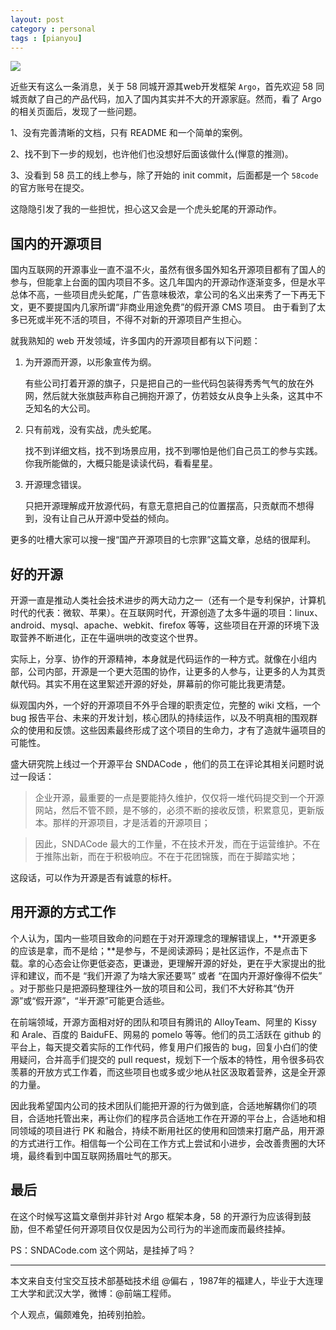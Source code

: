 ```yaml
---
layout: post
category : personal
tags : [pianyou]
---
```


![](https://i.alipayobjects.com/e/201303/2RZAUL83tk.png)

近些天有这么一条消息，关于 58 同城开源其web开发框架 `Argo`，首先欢迎 58 同城贡献了自己的产品代码，加入了国内其实并不大的开源家庭。然而，看了 Argo 的相关页面后，发现了一些问题。

1、没有完善清晰的文档，只有 README 和一个简单的案例。

2、找不到下一步的规划，也许他们也没想好后面该做什么(惮意的推测)。

3、没看到 58 员工的线上参与，除了开始的 init commit，后面都是一个 `58code` 的官方账号在提交。


这隐隐引发了我的一些担忧，担心这又会是一个虎头蛇尾的开源动作。


## 国内的开源项目

国内互联网的开源事业一直不温不火，虽然有很多国外知名开源项目都有了国人的参与，但能拿上台面的国内项目不多。这几年国内的开源动作逐渐变多，但是水平总体不高，一些项目虎头蛇尾，广告意味极浓，拿公司的名义出来秀了一下再无下文，更不要提国内几家所谓“非商业用途免费”的假开源 CMS 项目。
由于看到了太多已死或半死不活的项目，不得不对新的开源项目产生担心。

就我熟知的 web 开发领域，许多国内的开源项目都有以下问题：

1. 为开源而开源，以形象宣传为纲。
   
   有些公司打着开源的旗子，只是把自己的一些代码包装得秀秀气气的放在外网，然后就大张旗鼓声称自己拥抱开源了，仿若妓女从良争上头条，这其中不乏知名的大公司。

2. 只有前戏，没有实战，虎头蛇尾。

   找不到详细文档，找不到场景应用，找不到哪怕是他们自己员工的参与实践。你我所能做的，大概只能是读读代码，看看星星。

3. 开源理念错误。

   只把开源理解成开放源代码，有意无意把自己的位置摆高，只贡献而不想得到，没有让自己从开源中受益的倾向。

更多的吐槽大家可以搜一搜“国产开源项目的七宗罪”这篇文章，总结的很犀利。

## 好的开源

开源一直是推动人类社会技术进步的两大动力之一（还有一个是专利保护，计算机时代的代表：微软、苹果）。在互联网时代，开源创造了太多牛逼的项目：linux、android、mysql、apache、webkit、firefox 等等，这些项目在开源的环境下汲取营养不断进化，正在牛逼哄哄的改变这个世界。

实际上，分享、协作的开源精神，本身就是代码运作的一种方式。就像在小组内部，公司内部，开源是一个更大范围的协作，让更多的人参与，让更多的人为其贡献代码。其实不用在这里絮述开源的好处，屏幕前的你可能比我更清楚。

纵观国内外，一个好的开源项目不外乎合理的职责定位，完整的 wiki 文档，一个 bug 报告平台、未来的开发计划，核心团队的持续运作，以及不明真相的围观群众的使用和反馈。这些因素最终形成了这个项目的生命力，才有了造就牛逼项目的可能性。

盛大研究院上线过一个开源平台 SNDACode ，他们的员工在评论其相关问题时说过一段话：

> 企业开源，最重要的一点是要能持久维护，仅仅将一堆代码提交到一个开源网站，然后不管不顾，是不够的，必须不断的接收反馈，积累意见，更新版本。那样的开源项目，才是活着的开源项目；

> 因此，SNDACode 最大的工作量，不在技术开发，而在于运营维护。不在于推陈出新，而在于积极响应。不在于花团锦簇，而在于脚踏实地；

这段话，可以作为开源是否有诚意的标杆。

## 用开源的方式工作

个人认为，国内一些项目致命的问题在于对开源理念的理解错误上，**开源更多的应该是拿，而不是给；**是参与，不是阅读源码；是社区运作，不是点击下载。拿的心态会让你更低姿态，更谦逊，更理解开源的好处，更在乎大家提出的批评和建议，而不是 “我们开源了为啥大家还要骂” 或者 “在国内开源好像得不偿失” 。对于那些只是把源码整理往外一放的项目和公司，我们不大好称其“伪开源”或“假开源”，“半开源”可能更合适些。

在前端领域，开源方面相对好的团队和项目有腾讯的 AlloyTeam、阿里的 Kissy 和 Arale、百度的 BaiduFE、网易的 pomelo 等等。他们的员工活跃在 github 的平台上，每天提交着实际的工作代码，修复用户们报告的 bug，回复小白们的使用疑问，合并高手们提交的 pull request，规划下一个版本的特性，用令很多码农羡慕的开放方式工作着，而这些项目也或多或少地从社区汲取着营养，这是全开源的力量。

因此我希望国内公司的技术团队们能把开源的行为做到底，合适地解耦你们的项目，合适地托管出来，再让你们的程序员合适地工作在开源的平台上，合适地和相同领域的项目进行 PK 和融合，持续不断用社区的使用和回馈来打磨产品，用开源的方式进行工作。相信每一个公司在工作方式上尝试和小进步，会改善贵圈的大环境，最终看到中国互联网扬眉吐气的那天。

## 最后

在这个时候写这篇文章倒并非针对 Argo 框架本身，58 的开源行为应该得到鼓励，但不希望任何开源项目仅仅是因为公司行为的半途而废而最终挂掉。

PS：SNDACode.com 这个网站，是挂掉了吗？

---

本文来自支付宝交互技术部基础技术组 @偏右 ，1987年的福建人，毕业于大连理工大学和武汉大学，微博：@前端工程师。

个人观点，偏颇难免，拍砖别拍脸。

